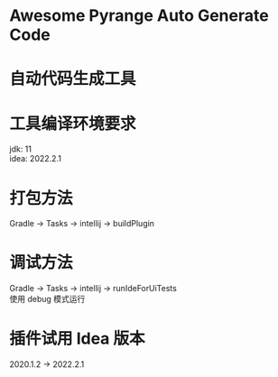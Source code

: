 # Awesome Pyrange Auto Generate Code
# 自动代码生成工具

# 工具编译环境要求
jdk: 11  
idea: 2022.2.1

# 打包方法
Gradle -> Tasks -> intellij -> buildPlugin

# 调试方法
Gradle -> Tasks -> intellij -> runIdeForUiTests  
使用 debug 模式运行

# 插件试用 Idea 版本
2020.1.2 -> 2022.2.1